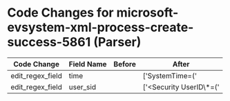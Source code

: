 # Code Changes for microsoft-evsystem-xml-process-create-success-5861 (Parser)

| Code Change | Field Name | Before | After |
|-------------|------------|--------|-------|
| edit_regex_field | time |  | ['SystemTime=(\'|")({time}\d\d\d\d-\d\d-\d\dT\d\d:\d\d:\d\d)'] |
| edit_regex_field | user_sid |  | ['<Security UserID\\*=(\'|")({user_sid}[^\'"]+)'] |